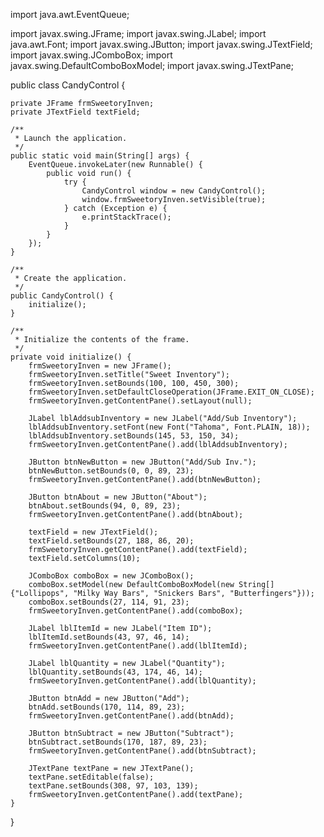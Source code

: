 import java.awt.EventQueue;

import javax.swing.JFrame;
import javax.swing.JLabel;
import java.awt.Font;
import javax.swing.JButton;
import javax.swing.JTextField;
import javax.swing.JComboBox;
import javax.swing.DefaultComboBoxModel;
import javax.swing.JTextPane;

public class CandyControl {

	private JFrame frmSweetoryInven;
	private JTextField textField;

	/**
	 * Launch the application.
	 */
	public static void main(String[] args) {
		EventQueue.invokeLater(new Runnable() {
			public void run() {
				try {
					CandyControl window = new CandyControl();
					window.frmSweetoryInven.setVisible(true);
				} catch (Exception e) {
					e.printStackTrace();
				}
			}
		});
	}

	/**
	 * Create the application.
	 */
	public CandyControl() {
		initialize();
	}

	/**
	 * Initialize the contents of the frame.
	 */
	private void initialize() {
		frmSweetoryInven = new JFrame();
		frmSweetoryInven.setTitle("Sweet Inventory");
		frmSweetoryInven.setBounds(100, 100, 450, 300);
		frmSweetoryInven.setDefaultCloseOperation(JFrame.EXIT_ON_CLOSE);
		frmSweetoryInven.getContentPane().setLayout(null);
		
		JLabel lblAddsubInventory = new JLabel("Add/Sub Inventory");
		lblAddsubInventory.setFont(new Font("Tahoma", Font.PLAIN, 18));
		lblAddsubInventory.setBounds(145, 53, 150, 34);
		frmSweetoryInven.getContentPane().add(lblAddsubInventory);
		
		JButton btnNewButton = new JButton("Add/Sub Inv.");
		btnNewButton.setBounds(0, 0, 89, 23);
		frmSweetoryInven.getContentPane().add(btnNewButton);
		
		JButton btnAbout = new JButton("About");
		btnAbout.setBounds(94, 0, 89, 23);
		frmSweetoryInven.getContentPane().add(btnAbout);
		
		textField = new JTextField();
		textField.setBounds(27, 188, 86, 20);
		frmSweetoryInven.getContentPane().add(textField);
		textField.setColumns(10);
		
		JComboBox comboBox = new JComboBox();
		comboBox.setModel(new DefaultComboBoxModel(new String[] {"Lollipops", "Milky Way Bars", "Snickers Bars", "Butterfingers"}));
		comboBox.setBounds(27, 114, 91, 23);
		frmSweetoryInven.getContentPane().add(comboBox);
		
		JLabel lblItemId = new JLabel("Item ID");
		lblItemId.setBounds(43, 97, 46, 14);
		frmSweetoryInven.getContentPane().add(lblItemId);
		
		JLabel lblQuantity = new JLabel("Quantity");
		lblQuantity.setBounds(43, 174, 46, 14);
		frmSweetoryInven.getContentPane().add(lblQuantity);
		
		JButton btnAdd = new JButton("Add");
		btnAdd.setBounds(170, 114, 89, 23);
		frmSweetoryInven.getContentPane().add(btnAdd);
		
		JButton btnSubtract = new JButton("Subtract");
		btnSubtract.setBounds(170, 187, 89, 23);
		frmSweetoryInven.getContentPane().add(btnSubtract);
		
		JTextPane textPane = new JTextPane();
		textPane.setEditable(false);
		textPane.setBounds(308, 97, 103, 139);
		frmSweetoryInven.getContentPane().add(textPane);
	}

}